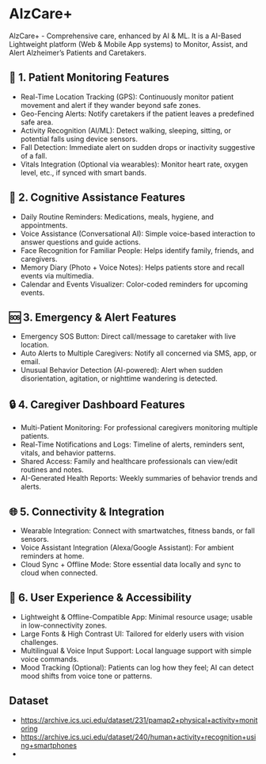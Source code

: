# AlzCare+
AlzCare+ - Comprehensive care, enhanced by AI &amp; ML. It is a AI-Based Lightweight platform (Web & Mobile App systems) to Monitor, Assist, and Alert Alzheimer’s Patients and Caretakers.

## 🧠 1. Patient Monitoring Features
 - Real-Time Location Tracking (GPS): Continuously monitor patient movement and alert if they wander beyond safe zones.
 - Geo-Fencing Alerts: Notify caretakers if the patient leaves a predefined safe area.
 - Activity Recognition (AI/ML): Detect walking, sleeping, sitting, or potential falls using device sensors.
 - Fall Detection: Immediate alert on sudden drops or inactivity suggestive of a fall.
 - Vitals Integration (Optional via wearables): Monitor heart rate, oxygen level, etc., if synced with smart bands.

## 🧩 2. Cognitive Assistance Features
 - Daily Routine Reminders: Medications, meals, hygiene, and appointments.
 - Voice Assistance (Conversational AI): Simple voice-based interaction to answer questions and guide actions.
 - Face Recognition for Familiar People: Helps identify family, friends, and caregivers.
 - Memory Diary (Photo + Voice Notes): Helps patients store and recall events via multimedia.
 - Calendar and Events Visualizer: Color-coded reminders for upcoming events.

## 🆘 3. Emergency & Alert Features
 - Emergency SOS Button: Direct call/message to caretaker with live location.
 - Auto Alerts to Multiple Caregivers: Notify all concerned via SMS, app, or email.
 - Unusual Behavior Detection (AI-powered): Alert when sudden disorientation, agitation, or nighttime wandering is detected.

## 🔒 4. Caregiver Dashboard Features
 - Multi-Patient Monitoring: For professional caregivers monitoring multiple patients.
 - Real-Time Notifications and Logs: Timeline of alerts, reminders sent, vitals, and behavior patterns.
 - Shared Access: Family and healthcare professionals can view/edit routines and notes.
 - AI-Generated Health Reports: Weekly summaries of behavior trends and alerts.

## 🌐 5. Connectivity & Integration
 - Wearable Integration: Connect with smartwatches, fitness bands, or fall sensors.
 - Voice Assistant Integration (Alexa/Google Assistant): For ambient reminders at home.
 - Cloud Sync + Offline Mode: Store essential data locally and sync to cloud when connected.

## 🧩 6. User Experience & Accessibility
 - Lightweight & Offline-Compatible App: Minimal resource usage; usable in low-connectivity zones.
 - Large Fonts & High Contrast UI: Tailored for elderly users with vision challenges.
 - Multilingual & Voice Input Support: Local language support with simple voice commands.
 - Mood Tracking (Optional): Patients can log how they feel; AI can detect mood shifts from voice tone or patterns.

   
## Dataset 
 - https://archive.ics.uci.edu/dataset/231/pamap2+physical+activity+monitoring
 - https://archive.ics.uci.edu/dataset/240/human+activity+recognition+using+smartphones
 - 

